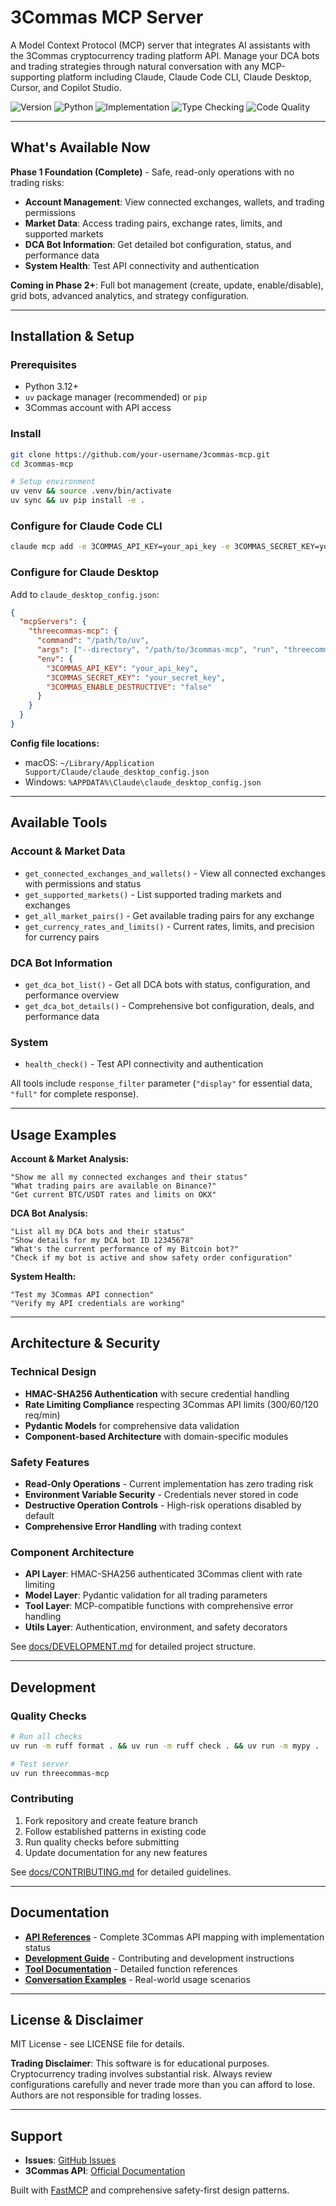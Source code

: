 # 3Commas MCP Server

A Model Context Protocol (MCP) server that integrates AI assistants with the 3Commas cryptocurrency trading platform API. Manage your DCA bots and trading strategies through natural conversation with any MCP-supporting platform including Claude, Claude Code CLI, Claude Desktop, Cursor, and Copilot Studio.

![Version](https://img.shields.io/badge/version-0.1.0-blue)
![Python](https://img.shields.io/badge/python-3.12+-green)
![Implementation](https://img.shields.io/badge/phase_1-complete-success)
![Type Checking](https://img.shields.io/badge/type_checking-mypy-brightgreen)
![Code Quality](https://img.shields.io/badge/code_quality-100%25-success)

---

## What's Available Now

**Phase 1 Foundation (Complete)** - Safe, read-only operations with no trading risks:

- **Account Management**: View connected exchanges, wallets, and trading permissions
- **Market Data**: Access trading pairs, exchange rates, limits, and supported markets  
- **DCA Bot Information**: Get detailed bot configuration, status, and performance data
- **System Health**: Test API connectivity and authentication

**Coming in Phase 2+**: Full bot management (create, update, enable/disable), grid bots, advanced analytics, and strategy configuration.

---

## Installation & Setup

### Prerequisites
- Python 3.12+
- `uv` package manager (recommended) or `pip`
- 3Commas account with API access

### Install
```bash
git clone https://github.com/your-username/3commas-mcp.git
cd 3commas-mcp

# Setup environment
uv venv && source .venv/bin/activate
uv sync && uv pip install -e .
```

### Configure for Claude Code CLI
```bash
claude mcp add -e 3COMMAS_API_KEY=your_api_key -e 3COMMAS_SECRET_KEY=your_secret_key -e 3COMMAS_ENABLE_DESTRUCTIVE=false -s user threecommas-mcp -- "threecommas-mcp"
```

### Configure for Claude Desktop
Add to `claude_desktop_config.json`:
```json
{
  "mcpServers": {
    "threecommas-mcp": {
      "command": "/path/to/uv",
      "args": ["--directory", "/path/to/3commas-mcp", "run", "threecommas-mcp"],
      "env": {
        "3COMMAS_API_KEY": "your_api_key",
        "3COMMAS_SECRET_KEY": "your_secret_key", 
        "3COMMAS_ENABLE_DESTRUCTIVE": "false"
      }
    }
  }
}
```

**Config file locations:**
- macOS: `~/Library/Application Support/Claude/claude_desktop_config.json`
- Windows: `%APPDATA%\Claude\claude_desktop_config.json`

---

## Available Tools

### Account & Market Data
- `get_connected_exchanges_and_wallets()` - View all connected exchanges with permissions and status
- `get_supported_markets()` - List supported trading markets and exchanges
- `get_all_market_pairs()` - Get available trading pairs for any exchange
- `get_currency_rates_and_limits()` - Current rates, limits, and precision for currency pairs

### DCA Bot Information  
- `get_dca_bot_list()` - Get all DCA bots with status, configuration, and performance overview
- `get_dca_bot_details()` - Comprehensive bot configuration, deals, and performance data

### System
- `health_check()` - Test API connectivity and authentication

All tools include `response_filter` parameter (`"display"` for essential data, `"full"` for complete response).

---

## Usage Examples

**Account & Market Analysis:**
```
"Show me all my connected exchanges and their status"
"What trading pairs are available on Binance?"
"Get current BTC/USDT rates and limits on OKX"
```

**DCA Bot Analysis:**
```
"List all my DCA bots and their status"
"Show details for my DCA bot ID 12345678"
"What's the current performance of my Bitcoin bot?"
"Check if my bot is active and show safety order configuration"
```

**System Health:**
```
"Test my 3Commas API connection"
"Verify my API credentials are working"
```

---

## Architecture & Security

### Technical Design
- **HMAC-SHA256 Authentication** with secure credential handling
- **Rate Limiting Compliance** respecting 3Commas API limits (300/60/120 req/min)
- **Pydantic Models** for comprehensive data validation
- **Component-based Architecture** with domain-specific modules

### Safety Features
- **Read-Only Operations** - Current implementation has zero trading risk
- **Environment Variable Security** - Credentials never stored in code
- **Destructive Operation Controls** - High-risk operations disabled by default
- **Comprehensive Error Handling** with trading context

### Component Architecture
- **API Layer**: HMAC-SHA256 authenticated 3Commas client with rate limiting
- **Model Layer**: Pydantic validation for all trading parameters
- **Tool Layer**: MCP-compatible functions with comprehensive error handling
- **Utils Layer**: Authentication, environment, and safety decorators

See [docs/DEVELOPMENT.md](docs/DEVELOPMENT.md) for detailed project structure.

---

## Development

### Quality Checks
```bash
# Run all checks
uv run -m ruff format . && uv run -m ruff check . && uv run -m mypy .

# Test server
uv run threecommas-mcp
```

### Contributing
1. Fork repository and create feature branch
2. Follow established patterns in existing code
3. Run quality checks before submitting
4. Update documentation for any new features

See [docs/CONTRIBUTING.md](docs/CONTRIBUTING.md) for detailed guidelines.

---

## Documentation

- **[API References](docs/API_REFERENCES.md)** - Complete 3Commas API mapping with implementation status
- **[Development Guide](docs/DEVELOPMENT.md)** - Contributing and development instructions  
- **[Tool Documentation](docs/tools/)** - Detailed function references
- **[Conversation Examples](docs/conversations/)** - Real-world usage scenarios

---

## License & Disclaimer

MIT License - see LICENSE file for details.

**Trading Disclaimer**: This software is for educational purposes. Cryptocurrency trading involves substantial risk. Always review configurations carefully and never trade more than you can afford to lose. Authors are not responsible for trading losses.

---

## Support

- **Issues**: [GitHub Issues](https://github.com/your-username/3commas-mcp/issues)
- **3Commas API**: [Official Documentation](https://developers.3commas.io/)

Built with [FastMCP](https://gofastmcp.com) and comprehensive safety-first design patterns.